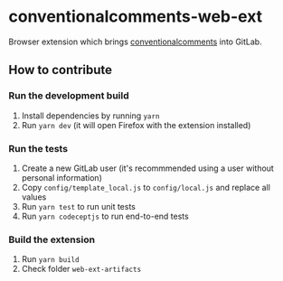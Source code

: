 # conventionalcomments-web-ext

Browser extension which brings [conventionalcomments](https://conventionalcomments.org/) into GitLab.

## How to contribute

### Run the development build

1. Install dependencies by running `yarn`
1. Run `yarn dev` (it will open Firefox with the extension installed)

### Run the tests

1. Create a new GitLab user (it's recommmended using a user without personal information)
1. Copy `config/template_local.js` to `config/local.js` and replace all values
1. Run `yarn test` to run unit tests
1. Run `yarn codeceptjs` to run end-to-end tests

### Build the extension

1. Run `yarn build`
1. Check folder `web-ext-artifacts`
